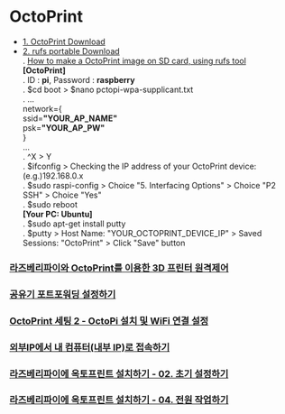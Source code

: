 # OctoPrint
 - <a href="https://octopi.octoprint.org/latest">1. OctoPrint Download</a><br>
 - <a href="https://github.com/pbatard/rufus/releases/download/v3.5/rufus-3.5p.exe">2. rufs portable Download</a><br>
  . <a href="https://m.blog.naver.com/PostView.nhn?blogId=seoulworkshop&logNo=221262339483&proxyReferer=https%3A%2F%2Fwww.google.com%2F">How to make a OctoPrint image on SD card, using rufs tool</a><br>
  **[OctoPrint]**<br>
  . ID : **pi**, Password : **raspberry**<br>
  . $cd boot > $nano pctopi-wpa-supplicant.txt<br>
  . ...<br>
    network={<br>
      ssid=**"YOUR_AP_NAME"**<br>
      psk=**"YOUR_AP_PW"**<br>
    }<br>
    ...<br>
  . ^X > Y<br>
  . $ifconfig > Checking the IP address of your OctoPrint device: (e.g.)192.168.0.x<br>
  . $sudo raspi-config > Choice "5. Interfacing Options" > Choice "P2 SSH" > Choice "Yes"<br>
  . $sudo reboot<br>
  **[Your PC: Ubuntu]**<br>
  . $sudo apt-get install putty<br>
  . $putty > Host Name: "YOUR_OCTOPRINT_DEVICE_IP" > Saved Sessions: "OctoPrint" > Click "Save" button<br>

### <a href="https://cosmosjs.blog.me/221516473588">라즈베리파이와 OctoPrint를 이용한 3D 프린터 원격제어</a>
### <a href="https://seoulworkshop.blog.me/221265052717">공유기 포트포워딩 설정하기</a>
### <a href="https://m.blog.naver.com/PostView.nhn?blogId=seoulworkshop&logNo=221262339483&proxyReferer=https%3A%2F%2Fwww.google.com%2F">OctoPrint 세팅 2 - OctoPi 설치 및 WiFi 연결 설정</a>
### <a href="https://studyforus.tistory.com/27">외부IP에서 내 컴퓨터(내부 IP)로 접속하기</a>
### <a href="https://bugwhale.com/raspberry-octoprint-install-02/">라즈베리파이에 옥토프린트 설치하기 - 02. 초기 설정하기</a>
### <a href="https://bugwhale.com/raspberry-octoprint-install-04/">라즈베리파이에 옥토프린트 설치하기 - 04. 전원 작업하기</a>
